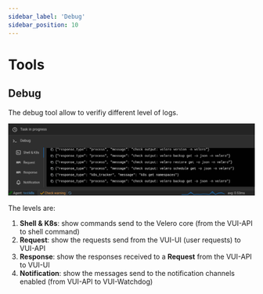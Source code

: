```yaml
---
sidebar_label: 'Debug'
sidebar_position: 10
---
```


# Tools

## Debug

The debug tool allow to verifiy different level of logs.

![software-architecture-sc](./../../assets/screenshots/35_debug_shell_sz.png)

The levels are:

1. **Shell & K8s**: show commands send to the Velero core (from the VUI-API to shell command)
2. **Request**: show the requests send from the VUI-UI (user requests) to VUI-API
3. **Response**: show the responses received to a **Request** from the VUI-API to VUI-UI
4. **Notification**: show the messages send to the notification channels enabled (from VUI-API to VUI-Watchdog)
